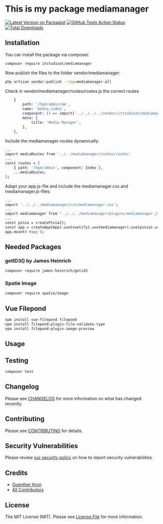 # This is my package mediamanager

[![Latest Version on Packagist](https://img.shields.io/packagist/v/itstudioat/mediamanager.svg?style=flat-square)](https://packagist.org/packages/itstudioat/mediamanager)
[![GitHub Tests Action Status](https://img.shields.io/github/actions/workflow/status/itstudioat/mediamanager/run-tests.yml?branch=main&label=tests&style=flat-square)](https://github.com/itstudioat/mediamanager/actions?query=workflow%3Arun-tests+branch%3Amain)
[![Total Downloads](https://img.shields.io/packagist/dt/itstudioat/mediamanager.svg?style=flat-square)](https://packagist.org/packages/itstudioat/mediamanager)




## Installation

You can install the package via composer:

```bash
composer require itstudioat/mediamanager
```

Now publish the files to the folder vendor/mediamanager:

```bash
php artisan vendor:publish --tag=mediamanager-all
```

Check in vendor/mediamanager/routes/routes.js the correct routes
```bash
    {
        path: '/hpm/admin/mm',
        name: 'media.index',
        component: () => import('../../../../vendor/itstudioat/mediamanager/resources/js/pages/admin/index/Index.vue'), // or actual path
        meta: {
            title: 'Media Manager',
        },
    },
```

Include the mediamanager-routes dynamically:
```bash
...
import mediaRoutes from '../../mediamanager/routes/routes'
...
const routes = [
    { path: '/hpm/admin', component: Index },
    ...mediaRoutes,
];

```

Adapt your app.js-file and include the mediamanager.css and mediamanager.js-files:
```bash
...
import '../../../mediamanager/css/mediamanager.css';
...
import mediamanager from "../../../mediamanager/plugins/mediamanager.js";
...
const pinia = createPinia();
const app = createApp(App).use(vuetify).use(mediamanager).use(pinia).use(router);
app.mount('#app');
```


## Needed Packages
### getID3() by James Heinrich
```bash
composer require james-heinrich/getid3
```

### Spatie Image
```bash
composer require spatie/image
```

## Vue Filepond
```bash
npm install vue-filepond filepond
npm install filepond-plugin-file-validate-type
npm install filepond-plugin-image-preview
```






## Usage


## Testing

```bash
composer test
```

## Changelog

Please see [CHANGELOG](CHANGELOG.md) for more information on what has changed recently.

## Contributing

Please see [CONTRIBUTING](CONTRIBUTING.md) for details.

## Security Vulnerabilities

Please review [our security policy](../../security/policy) on how to report security vulnerabilities.

## Credits

- [Guenther Kron](https://github.com/itstudioat)
- [All Contributors](../../contributors)

## License

The MIT License (MIT). Please see [License File](LICENSE.md) for more information.
